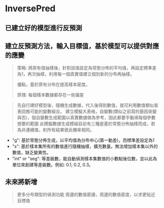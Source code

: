 # InversePred

已建立好的模型進行反預測
------------------------------
建立反預測方法，輸入目標值，基於模型可以提供對應的應變
------------------------------
> 策略: 將原有值抽樣後，針對該值設定為常態分佈的平均值，再設定標準差為1，再次抽樣，利用每一個真實值建立個別新的分布再抽樣。
> 
> 優點，基於原有分布在提高樣本密度。
> 
> 原理: 每個樣本數據都存在一些偏差

> 先自行建好模型後，隨機生成數據，代入後得到數值，就可利用數值類似查表回推可能的變數組合。
> 建立模擬大表格，自變數(類似之前寫的基因突變與否)，個自變數生成範圍以真實數據做為參考，因此都要手動填每個參數想要的範圍
> 此模擬數據生成模組目前有三種是基於常態分佈抽樣而成，若為非連續值，則所有結果彼此機率相同。
> 
- "g": 基於常態分佈生成，以平均值為分布中心(第一動差)，而標準差設定為1
- "s": 基於樣本集所有的數值進行隨機抽樣，擴充數量。無法增加樣本集以外的數值，缺乏變異性。 
- "int" or "seg": 等差級數，能自動偵測樣本集數值的小數點後位數，並以此為單位來創建等差級數。例如: 0.1, 0.2, 0.3。 


未來將新增
--------------------------------
> 更多分布類型的偵測功能
> 周邊的數值密讀，周邊的數值密度，以求更貼近目標值
